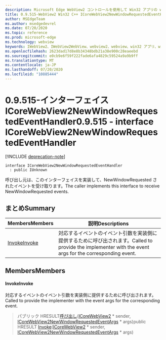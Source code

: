 ```yaml
---
description: Microsoft Edge WebView2 コントロールを使用して Win32 アプリの web コンテンツをホストする
title: 0.9.515-WebView2 Win32 C++ ICoreWebView2NewWindowRequestedEventHandler
author: MSEdgeTeam
ms.author: msedgedevrel
ms.date: 07/20/2020
ms.topic: reference
ms.prod: microsoft-edge
ms.technology: webview
keywords: IWebView2、IWebView2WebView、webview2、webview、win32 アプリ、win32、edge、ICoreWebView2、ICoreWebView2Controller、browser control、edge html
ms.openlocfilehash: 2623dad17d8e8b34348bdb21a38e900c28eaeebd
ms.sourcegitcommit: e0cb9e6f59f222fade6afa4829c59524a9a9b9ff
ms.translationtype: MT
ms.contentlocale: ja-JP
ms.lasthandoff: 07/20/2020
ms.locfileid: "10885444"
---
```

# <span data-ttu-id="0a488-104">0.9.515-インターフェイス ICoreWebView2NewWindowRequestedEventHandler</span><span class="sxs-lookup"><span data-stu-id="0a488-104">0.9.515 - interface ICoreWebView2NewWindowRequestedEventHandler</span></span> 

[!INCLUDE [deprecation-note](../../includes/deprecation-note.md)]

```
interface ICoreWebView2NewWindowRequestedEventHandler
  : public IUnknown
```

<span data-ttu-id="0a488-105">呼び出し元は、このインターフェイスを実装して、NewWindowRequested されたイベントを受け取ります。</span><span class="sxs-lookup"><span data-stu-id="0a488-105">The caller implements this interface to receive NewWindowRequested events.</span></span>

## <span data-ttu-id="0a488-106">まとめ</span><span class="sxs-lookup"><span data-stu-id="0a488-106">Summary</span></span>

 <span data-ttu-id="0a488-107">Members</span><span class="sxs-lookup"><span data-stu-id="0a488-107">Members</span></span>                        | <span data-ttu-id="0a488-108">説明</span><span class="sxs-lookup"><span data-stu-id="0a488-108">Descriptions</span></span>
--------------------------------|---------------------------------------------
[<span data-ttu-id="0a488-109">Invoke</span><span class="sxs-lookup"><span data-stu-id="0a488-109">Invoke</span></span>](#invoke) | <span data-ttu-id="0a488-110">対応するイベントのイベント引数を実装側に提供するために呼び出されます。</span><span class="sxs-lookup"><span data-stu-id="0a488-110">Called to provide the implementer with the event args for the corresponding event.</span></span>

## <span data-ttu-id="0a488-111">Members</span><span class="sxs-lookup"><span data-stu-id="0a488-111">Members</span></span>

#### <span data-ttu-id="0a488-112">Invoke</span><span class="sxs-lookup"><span data-stu-id="0a488-112">Invoke</span></span> 

<span data-ttu-id="0a488-113">対応するイベントのイベント引数を実装側に提供するために呼び出されます。</span><span class="sxs-lookup"><span data-stu-id="0a488-113">Called to provide the implementer with the event args for the corresponding event.</span></span>

> <span data-ttu-id="0a488-114">パブリック HRESULT[呼び出し](#invoke)([ICoreWebView2](icorewebview2.md) \* sender, [ICoreWebView2NewWindowRequestedEventArgs](icorewebview2newwindowrequestedeventargs.md) \* args)</span><span class="sxs-lookup"><span data-stu-id="0a488-114">public HRESULT [Invoke](#invoke)([ICoreWebView2](icorewebview2.md) \* sender, [ICoreWebView2NewWindowRequestedEventArgs](icorewebview2newwindowrequestedeventargs.md) \* args)</span></span>

